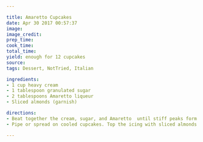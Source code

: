 ```yaml
---

title: Amaretto Cupcakes
date: Apr 30 2017 00:57:37
image:
image_credit:
prep_time:
cook_time:
total_time:
yield: enough for 12 cupcakes
source:
tags: Dessert, NotTried, Italian

ingredients: 
- 1 cup heavy cream
- 1 tablespoon granulated sugar
- 2 tablespoons Amaretto liqueur
- Sliced almonds (garnish)

directions:
- Beat together the cream, sugar, and Amaretto  until stiff peaks form.
- Pipe or spread on cooled cupcakes. Top the icing with sliced almonds.

---
```


